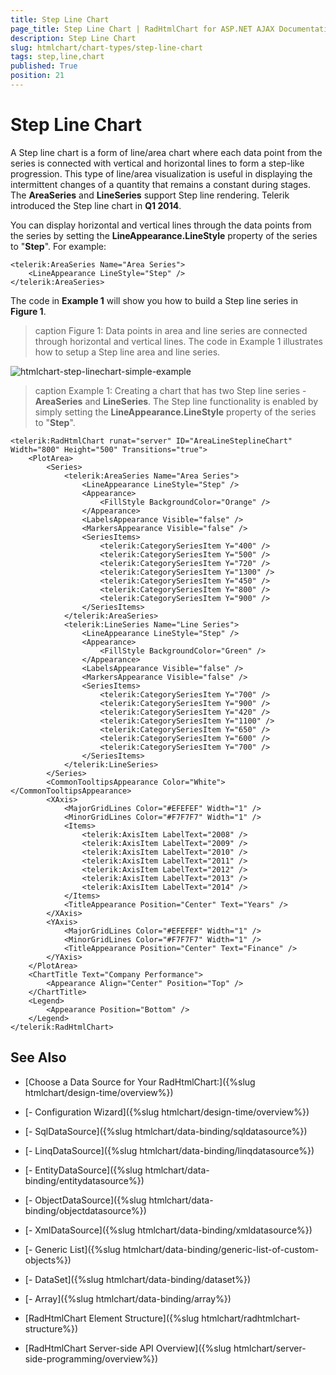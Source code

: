 ```yaml
---
title: Step Line Chart
page_title: Step Line Chart | RadHtmlChart for ASP.NET AJAX Documentation
description: Step Line Chart
slug: htmlchart/chart-types/step-line-chart
tags: step,line,chart
published: True
position: 21
---
```


# Step Line Chart

A Step line chart is a form of line/area chart where each data point from the series is connected with vertical and horizontal lines to form a step-like progression. This type of line/area visualization is useful in displaying the intermittent changes of a quantity that remains a constant during stages. The **AreaSeries** and **LineSeries** support Step line rendering. Telerik introduced the Step line chart in **Q1 2014**.

You can display horizontal and vertical lines through the data points from the series by setting the **LineAppearance.LineStyle** property of the series to "**Step**". For example:

````ASP.NET
<telerik:AreaSeries Name="Area Series">
	<LineAppearance LineStyle="Step" />
</telerik:AreaSeries>
````

The code in **Example 1** will show you how to build a Step line series in **Figure 1**.

>caption Figure 1: Data points in area and line series are connected through horizontal and vertical lines. The code in Example 1 illustrates how to setup a Step line area and line series.

![htmlchart-step-linechart-simple-example](images/htmlchart-step-linechart-simple-example.png)

>caption Example 1: Creating a chart that has two Step line series - **AreaSeries** and **LineSeries**. The Step line functionality is enabled by simply setting the **LineAppearance.LineStyle** property of the series to "**Step**".

````ASP.NET
<telerik:RadHtmlChart runat="server" ID="AreaLineSteplineChart" Width="800" Height="500" Transitions="true">
	<PlotArea>
		<Series>
			<telerik:AreaSeries Name="Area Series">
				<LineAppearance LineStyle="Step" />
				<Appearance>
					<FillStyle BackgroundColor="Orange" />
				</Appearance>
				<LabelsAppearance Visible="false" />
				<MarkersAppearance Visible="false" />
				<SeriesItems>
					<telerik:CategorySeriesItem Y="400" />
					<telerik:CategorySeriesItem Y="500" />
					<telerik:CategorySeriesItem Y="720" />
					<telerik:CategorySeriesItem Y="1300" />
					<telerik:CategorySeriesItem Y="450" />
					<telerik:CategorySeriesItem Y="800" />
					<telerik:CategorySeriesItem Y="900" />
				</SeriesItems>
			</telerik:AreaSeries>
			<telerik:LineSeries Name="Line Series">
				<LineAppearance LineStyle="Step" />
				<Appearance>
					<FillStyle BackgroundColor="Green" />
				</Appearance>
				<LabelsAppearance Visible="false" />
				<MarkersAppearance Visible="false" />
				<SeriesItems>
					<telerik:CategorySeriesItem Y="700" />
					<telerik:CategorySeriesItem Y="900" />
					<telerik:CategorySeriesItem Y="420" />
					<telerik:CategorySeriesItem Y="1100" />
					<telerik:CategorySeriesItem Y="650" />
					<telerik:CategorySeriesItem Y="600" />
					<telerik:CategorySeriesItem Y="700" />
				</SeriesItems>
			</telerik:LineSeries>
		</Series>
		<CommonTooltipsAppearance Color="White"></CommonTooltipsAppearance>
		<XAxis>
			<MajorGridLines Color="#EFEFEF" Width="1" />
			<MinorGridLines Color="#F7F7F7" Width="1" />
			<Items>
				<telerik:AxisItem LabelText="2008" />
				<telerik:AxisItem LabelText="2009" />
				<telerik:AxisItem LabelText="2010" />
				<telerik:AxisItem LabelText="2011" />
				<telerik:AxisItem LabelText="2012" />
				<telerik:AxisItem LabelText="2013" />
				<telerik:AxisItem LabelText="2014" />
			</Items>
			<TitleAppearance Position="Center" Text="Years" />
		</XAxis>
		<YAxis>
			<MajorGridLines Color="#EFEFEF" Width="1" />
			<MinorGridLines Color="#F7F7F7" Width="1" />
			<TitleAppearance Position="Center" Text="Finance" />
		</YAxis>
	</PlotArea>
	<ChartTitle Text="Company Performance">
		<Appearance Align="Center" Position="Top" />
	</ChartTitle>
	<Legend>
		<Appearance Position="Bottom" />
	</Legend>
</telerik:RadHtmlChart>
````

## See Also

 * [Choose a Data Source for Your RadHtmlChart:]({%slug htmlchart/design-time/overview%})

 * [- Configuration Wizard]({%slug htmlchart/design-time/overview%})

 * [- SqlDataSource]({%slug htmlchart/data-binding/sqldatasource%})

 * [- LinqDataSource]({%slug htmlchart/data-binding/linqdatasource%})

 * [- EntityDataSource]({%slug htmlchart/data-binding/entitydatasource%})

 * [- ObjectDataSource]({%slug htmlchart/data-binding/objectdatasource%})

 * [- XmlDataSource]({%slug htmlchart/data-binding/xmldatasource%})

 * [- Generic List]({%slug htmlchart/data-binding/generic-list-of-custom-objects%})

 * [- DataSet]({%slug htmlchart/data-binding/dataset%})

 * [- Array]({%slug htmlchart/data-binding/array%})

 * [RadHtmlChart Element Structure]({%slug htmlchart/radhtmlchart-structure%})

 * [RadHtmlChart Server-side API Overview]({%slug htmlchart/server-side-programming/overview%})
